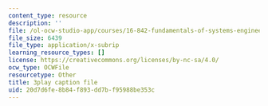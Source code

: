 ```yaml
---
content_type: resource
description: ''
file: /ol-ocw-studio-app/courses/16-842-fundamentals-of-systems-engineering-fall-2015/20d7d6fe8b84f893dd7bf95988be353c_3_vcJ6l7b8Y.srt
file_size: 6439
file_type: application/x-subrip
learning_resource_types: []
license: https://creativecommons.org/licenses/by-nc-sa/4.0/
ocw_type: OCWFile
resourcetype: Other
title: 3play caption file
uid: 20d7d6fe-8b84-f893-dd7b-f95988be353c
---
```

